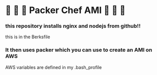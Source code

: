 # :taco: :pizza: :avocado: Packer Chef AMI :avocado: :pizza: :taco: #

### this repository installs nginx and nodejs from github!! ###
this is in the Berksfile


### It then uses packer which you can use to create an AMI on AWS ###

AWS variables are defined in my .bash_profile
